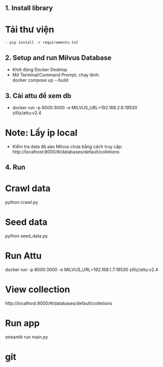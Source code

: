 ## 1. Install library
   # Tải thư viện 
    - pip install -r requirements.txt

## 2. Setup and run Milvus Database
   - Khởi động Docker Desktop
   - Mở Terminal/Command Prompt, chạy lệnh:  
        docker compose up --build

## 3. Cài attu để xem db
  - docker run -p 8000:3000 -e MILVUS_URL=192.168.2.6:19530 zilliz/attu:v2.4
  # Note: Lấy ip local
  - Kiểm tra data đã aào Milvus chưa bằng cách truy cập: http://localhost:8000/#/databases/default/colletions

## 4. Run 
  # Crawl data
  python crawl.py

  # Seed data
  python seed_data.py

  # Run Attu 
  docker run -p 8000:3000 -e MILVUS_URL=192.168.1.7:19530 zilliz/attu:v2.4

  # View collection
  http://localhost:8000/#/databases/default/colletions

  # Run app
  streamlit run main.py

  # git








